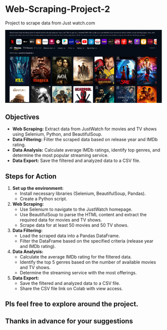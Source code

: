 # Web-Scraping-Project-2
Project to scrape data from Just watch.com

![Just Watch](https://github.com/ANURUDRA-JENA/Web-Scraping-Project-1/blob/e7051ddd0790e8ecd224d4bcedd62c42107e103b/asset_management/Screenshot%202024-08-21%20195511.png)
<h2>Objectives</h2>
<ul>
    <li><strong>Web Scraping:</strong> Extract data from JustWatch for movies and TV shows using Selenium,&nbsp;Python,&nbsp;and BeautifulSoup.</li>
    <li><strong>Data Filtering:</strong> Filter the scraped data based on release year and IMDb rating.</li>
    <li><strong>Data Analysis:</strong> Calculate average IMDb ratings,&nbsp;identify top genres,&nbsp;and determine the most popular streaming service.</li>
    <li><strong>Data Export:</strong> Save the filtered and analyzed data to a CSV file.</li>
</ul>
<h2>Steps for Action</h2>
<ol>
    <li><strong>Set up the environment:</strong>
        <ul>
            <li>Install necessary libraries (Selenium,&nbsp;BeautifulSoup,&nbsp;Pandas).</li>
            <li>Create a Python script.</li>
        </ul>
    </li>
    <li><strong>Web Scraping:</strong>
        <ul>
            <li>Use Selenium to navigate to the JustWatch homepage.</li>
            <li>Use BeautifulSoup to parse the HTML content and extract the required data for movies and TV shows.</li>
            <li>Scrape data for at least 50 movies and 50 TV shows.</li>
        </ul>
    </li>
    <li><strong>Data Filtering:</strong>
        <ul>
            <li>Load the scraped data into a Pandas DataFrame.</li>
            <li>Filter the DataFrame based on the specified criteria (release year and IMDb rating).</li>
        </ul>
    </li>
    <li><strong>Data Analysis:</strong>
        <ul>
            <li>Calculate the average IMDb rating for the filtered data.</li>
            <li>Identify the top 5 genres based on the number of available movies and TV shows.</li>
            <li>Determine the streaming service with the most offerings.</li>
        </ul>
    </li>
    <li><strong>Data Export:</strong>
        <ul>
            <li>Save the filtered and analyzed data to a CSV file.</li>
            <li>Share the CSV file link on Colab with view access.</li>
        </ul>
    </li>
</ol>


<h2>Pls feel free to explore around the project.</h2>
<h2>Thanks in advance for your suggestions</h2>

